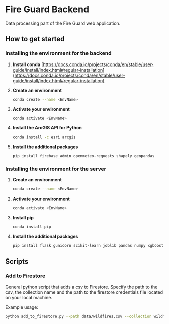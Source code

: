 # Fire Guard Backend
Data processing part of the Fire Guard web application.

## How to get started

### Installing the environment for the backend

1. **Install conda**
    [https://docs.conda.io/projects/conda/en/stable/user-guide/install/index.html#regular-installation](https://docs.conda.io/projects/conda/en/stable/user-guide/install/index.html#regular-installation)


2. **Create an environment**
    ```bash
    conda create --name <EnvName>
    ```

3. **Activate your environment**
    ```bash
    conda activate <EnvName>
    ```

4. **Install the ArcGIS API for Python**
    ```bash
    conda install -c esri arcgis
    ```
5. **Install the additional packages**
    ```bash
    pip install firebase_admin openmeteo-requests shapely geopandas
    ```

### Installing the environment for the server

1. **Create an environment**
    ```bash
    conda create --name <EnvName>
    ```

2. **Activate your environment**
    ```bash
    conda activate <EnvName>
    ```

3. **Install pip**
    ```bash
    conda install pip
    ```

4. **Install the additional packages**
    ```bash
    pip install flask gunicorn scikit-learn joblib pandas numpy xgboost
    ```
    
## Scripts

### Add to Firestore 
General python script that adds a csv to Firestore.
Specify the path to the csv, the collection name and the path to the firestore credentials file located on your local machine.

Example usage:
```bash
python add_to_firestore.py --path data/wildfires.csv --collection wildfires --path-to-credentials credentials.json
```
